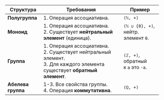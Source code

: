 | Структура          | Требования                                                                                                                      | Пример                              |
| ------------------ | ------------------------------------------------------------------------------------------------------------------------------- | ----------------------------------- |
| **Полугруппа**     | 1. Операция ассоциативна.                                                                                                       | `(ℕ, +)`                            |
| **Моноид**         | 1. Операция ассоциативна.  <br>2. Существует **нейтральный элемент** (единица).                                                 | `(ℕ ∪ {0}, +)`, нейтр. элемент `0`. |
| **Группа**         | 1. Операция ассоциативна.  <br>2. Существует нейтральный элемент.  <br>3. Для каждого элемента существует **обратный элемент**. | `(ℤ, +)`, обратный к `a` это `-a`.  |
| **Абелева группа** | 1-3. Все свойства группы.  <br>4. Операция **коммутативна**.                                                                    | `(ℚ, +)`                            |
